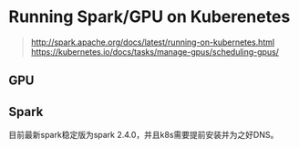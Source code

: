 # Running Spark/GPU on Kuberenetes
>http://spark.apache.org/docs/latest/running-on-kubernetes.html  
>https://kubernetes.io/docs/tasks/manage-gpus/scheduling-gpus/  

## GPU


## Spark

目前最新spark稳定版为spark 2.4.0，并且k8s需要提前安装并为之好DNS。  
